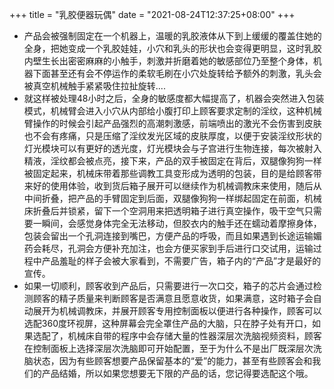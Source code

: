 +++
title = "乳胶便器玩偶"
date = "2021-08-24T12:37:25+08:00"
+++

* 产品会被强制固定在一个机器上，温暖的乳胶液体从下到上缓缓的覆盖住她的全身，把她变成一个乳胶娃娃，小穴和乳头的形状也会变得更明显，这时乳胶内壁生长出密密麻麻的小触手，刺激并折磨着她的敏感部位乃至整个身体，机器下面甚至还有会不停运作的柔软毛刷在小穴处旋转给予额外的刺激，乳头会被真空机械触手紧紧吸住拉扯旋转....
* 就这样被处理48小时之后，全身的敏感度都大幅提高了，机器会突然进入包装模式，机械臂会进入小穴从内部给小腹打印上顾客要求定制的淫纹，这种机械臂操作的时候会引起产品强烈的高潮刺激感，前端喷出的激光不会伤害到皮肤也不会有疼痛，只是压缩了淫纹发光区域的皮肤厚度，以便于安装淫纹形状的灯光模块可以有更好的透光度，灯光模块会与子宫进行生物连接，每次被射入精液，淫纹都会被点亮，接下来，产品的双手被固定在背后，双腿像狗狗一样被固定起来，机械床带着那些调教工具变形成为透明的包装，目的是给顾客带来好的使用体验，收到货后箱子展开可以继续作为机械调教床来使用，随后从中间折叠，把产品的手臂固定到后面，双腿像狗狗一样绑起固定在前面，机械床折叠后并锁紧，留下一个空洞用来把透明箱子进行真空操作，吸干空气只需要一瞬间，会感觉身体完全无法移动，但胶衣内的触手还在蠕动着摩擦身体，包装会留出一个孔洞连接到嘴巴，方便产品的呼吸，而且如果遇到长途运输媚药会耗尽，孔洞会方便补充加注，也会方便买家到手后进行口交试用，运输过程中产品羞耻的样子会被大家看到，不需要广告，箱子内的“产品”才是最好的宣传。
* 如果一切顺利，顾客收到产品后，只需要进行一次口交，箱子的芯片会通过检测顾客的精子质量来判断顾客是否满意且愿意收货，如果满意，这时箱子会自动展开为机械调教床，并展开顾客专用控制面板以便进行各种操作，顾客可以选配360度环视屏，这种屏幕会完全罩住产品的大脑，只在脖子处有开口，如果选配了，机械床自带的程序中会存储大量的性器深层次洗脑视频资料，顾客在控制面板上选择深层次洗脑即可开始配置，至于为什么不是出厂既深层次洗脑状态，因为有些顾客想要产品保留基本的“爱”的能力，甚至有些顾客会和我们的产品结婚，所以如果您想要无下限的产品的话，您记得要选配这个哦。
